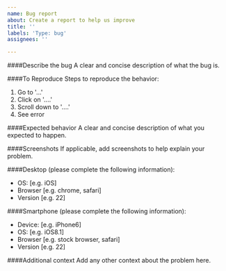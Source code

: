 ```yaml
---
name: Bug report
about: Create a report to help us improve
title: ''
labels: 'Type: bug'
assignees: ''

---
```


####Describe the bug
A clear and concise description of what the bug is.

####To Reproduce
Steps to reproduce the behavior:
1. Go to '...'
2. Click on '....'
3. Scroll down to '....'
4. See error

####Expected behavior
A clear and concise description of what you expected to happen.

####Screenshots
If applicable, add screenshots to help explain your problem.

####Desktop (please complete the following information):
 - OS: [e.g. iOS]
 - Browser [e.g. chrome, safari]
 - Version [e.g. 22]

####Smartphone (please complete the following information):
 - Device: [e.g. iPhone6]
 - OS: [e.g. iOS8.1]
 - Browser [e.g. stock browser, safari]
 - Version [e.g. 22]

####Additional context
Add any other context about the problem here.
